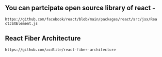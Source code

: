 ## You can partcipate open source library of react - 
```https://github.com/facebook/react/blob/main/packages/react/src/jsx/ReactJSXElement.js```

## React Fiber Architecture
```https://github.com/acdlite/react-fiber-architecture```
